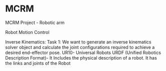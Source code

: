 # MCRM
MCRM Project - Robotic arm

Robot Motion Control

Inverse Kinematics:
Task 1: We want to generate an inverse kinematics solver object and calculate the joint configurations required to achieve a desired end-effector pose.
UR10- Universal Robots
URDF (Unified Robotics Description Format)- It Includes the physical description of a robot. It has the links and joints of the Robot

